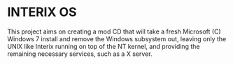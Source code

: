 INTERIX OS
==========

This project aims on creating a mod CD that will take a fresh Microsoft (C)
Windows 7 install and remove the Windows subsystem out, leaving only the UNIX
like Interix running on top of the NT kernel, and providing the remaining
necessary services, such as a X server.
